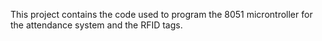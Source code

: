 This project contains the code used to program the 8051 microntroller for the attendance system and the RFID tags.
